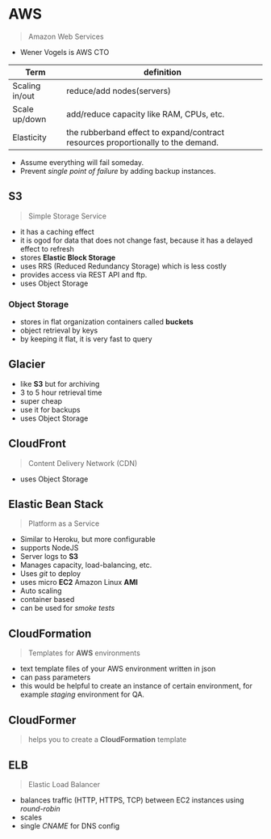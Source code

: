 # AWS

> Amazon Web Services

- Wener Vogels is AWS CTO


Term | definition
---------- | --------
Scaling in/out | reduce/add nodes(servers)
Scale up/down | add/reduce capacity like RAM, CPUs, etc.
Elasticity | the rubberband effect to expand/contract resources proportionally to the demand.

- Assume everything will fail someday.
- Prevent *single point of failure* by adding backup instances.

## S3

> Simple Storage Service

- it has a caching effect
- it is ogod for data that does not change fast, because it has a delayed effect to refresh
- stores **Elastic Block Storage**
- uses RRS (Reduced Redundancy Storage) which is less costly
- provides access via REST API and ftp.
- uses Object Storage

### Object Storage

- stores in flat organization containers called **buckets**
- object retrieval by keys
- by keeping it flat, it is very fast to query

## Glacier

- like **S3** but for archiving
- 3 to 5 hour retrieval time
- super cheap
- use it for backups 
- uses Object Storage

## CloudFront

> Content Delivery Network (CDN)

- uses Object Storage

## Elastic Bean Stack

> Platform as a Service

- Similar to Heroku, but more configurable
- supports NodeJS
- Server logs to **S3**
- Manages capacity, load-balancing, etc.
- Uses *git* to deploy
- uses micro **EC2** Amazon Linux **AMI**
- Auto scaling
- container based
- can be used for *smoke tests*

## CloudFormation

> Templates for **AWS** environments

- text template files of your AWS environment written in json
- can pass parameters
- this would be helpful to create an instance of certain environment, for example *staging* environment for QA.

## CloudFormer

> helps you to create a **CloudFormation** template


## ELB
> Elastic Load Balancer

- balances traffic (HTTP, HTTPS, TCP) between EC2 instances using *round-robin*
- scales
- single *CNAME* for DNS config

